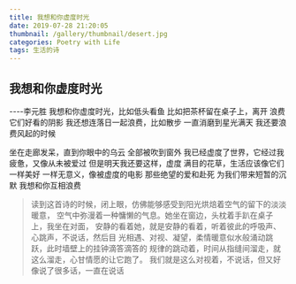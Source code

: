 ```yaml
---
title: 我想和你虚度时光
date: 2019-07-28 21:20:05
thumbnail: /gallery/thumbnail/desert.jpg
categories: Poetry with Life
tags: 生活的诗
---
```

## 我想和你虚度时光
----李元胜
我想和你虚度时光，比如低头看鱼
比如把茶杯留在桌子上，离开
浪费它们好看的阴影
我还想连落日一起浪费，比如散步
一直消磨到星光满天
我还要浪费风起的时候
<!--more-->
坐在走廊发呆，直到你眼中的乌云
全部被吹到窗外
我已经虚度了世界，它经过我
疲惫，又像从未被爱过
但是明天我还要这样，虚度
满目的花草，生活应该像它们一样美好
一样无意义，像被虚度的电影
那些绝望的爱和赴死
为我们带来短暂的沉默
我想和你互相浪费
>读到这首诗的时候，闭上眼，仿佛能够感受到阳光烘焙着空气的留下的淡淡暖意，
空气中弥漫着一种慵懒的气息。她坐在窗边，头枕着手趴在桌子上，我坐在对面，
安静的看着她，就是安静的看着，听着彼此的呼吸声、心跳声，不说话，然后目
光相遇、对视、凝望，柔情暖意似水般涌动跳跃，此时墙壁上的挂钟滴答滴答的
规律的跳动着，时间从指缝间溜走，就这么溜走，心甘情愿的让它跑了。
我们就是这么对视着，不说话，但又好像说了很多话，一直在说话
